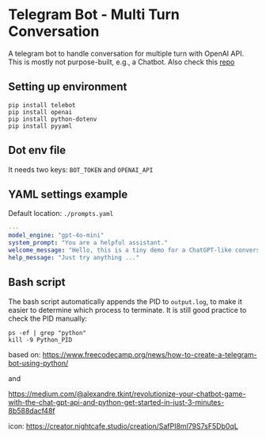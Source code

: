 # Telegram Bot - Multi Turn Conversation

A telegram bot to handle conversation for multiple turn with OpenAI API. 
This is mostly not purpose-built, e.g., a Chatbot.
Also check this [repo](https://github.com/wenyuan-wu/tg_bot_single)

## Setting up environment

```commandline
pip install telebot
pip install openai
pip install python-dotenv
pip install pyyaml
```

## Dot env file

It needs two keys: `BOT_TOKEN` and `OPENAI_API`

## YAML settings example

Default location: `./prompts.yaml`

```yaml
---
model_engine: "gpt-4o-mini"
system_prompt: "You are a helpful assistant."
welcome_message: "Hello, this is a tiny demo for a ChatGPT-like conversational agent.\nSimply type any message to get a AI generated reply.\ne.g. 'What is quantum computing?"
help_message: "Just try anything ..."
```

## Bash script

The bash script automatically appends the PID to `output.log`, to make it easier to determine which process to terminate. It is still good practice to check the PID manually:

```commandline
ps -ef | grep "python"
kill -9 Python_PID
```


based on:
https://www.freecodecamp.org/news/how-to-create-a-telegram-bot-using-python/

and

https://medium.com/@alexandre.tkint/revolutionize-your-chatbot-game-with-the-chat-gpt-api-and-python-get-started-in-just-3-minutes-8b588dacf48f

icon: https://creator.nightcafe.studio/creation/SafPI8ml79S7sF5Db0qL
